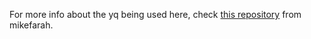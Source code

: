 For more info about the yq being used here, check [this repository](https://github.com/mikefarah/yq) from mikefarah.
